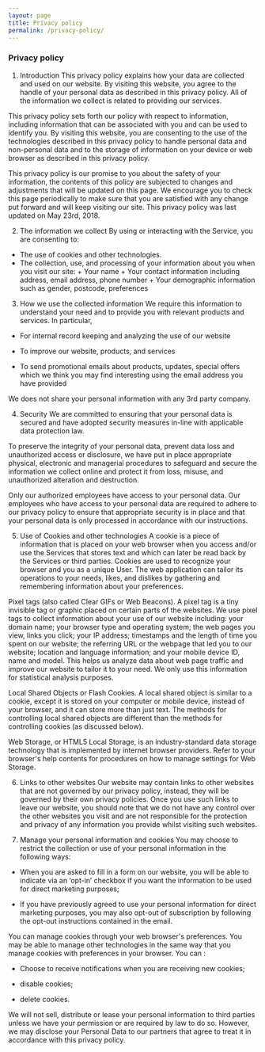 ```yaml
---
layout: page
title: Privacy policy
permalink: /privacy-policy/
---
```



### Privacy policy

1. Introduction
This privacy policy explains how your data are collected and used on our website. By visiting this website, you agree to the handle of your personal data as described in this privacy policy. All of the information we collect is related to providing our services.

This privacy policy sets forth our policy with respect to information, including information that can be associated with you and can be used to identify you. By visiting this website, you are consenting to the use of the technologies described in this privacy policy to handle personal data and non-personal data and to the storage of information on your device or web browser as described in this privacy policy.

This privacy policy is our promise to you about the safety of your information, the contents of this policy are subjected to changes and adjustments that will be updated on this page. We encourage you to check this page periodically to make sure that you are satisfied with any change put forward and will keep visiting our site. This privacy policy was last updated on May 23rd, 2018.


2. The information we collect
By using or interacting with the Service, you are consenting to:

- The use of cookies and other technologies.
- The collection, use, and processing of your information about you when you visit our site:
       + Your name
       + Your contact information including address, email address, phone number
       + Your demographic information such as gender, postcode, preferences
3. How we use the collected information
We require this information to understand your need and to provide you with relevant products and services. In particular,

  - For internal record keeping and analyzing the use of our website

  - To improve our website, products, and services

  - To send promotional emails about products, updates, special offers which we think you may find interesting using the email address you have provided

We does not share your personal information with any 3rd party company.



4. Security
We are committed to ensuring that your personal data is secured and have adopted security measures in-line with applicable data protection law.

To preserve the integrity of your personal data, prevent data loss and unauthorized access or disclosure, we have put in place appropriate physical, electronic and managerial procedures to safeguard and secure the information we collect online and protect it from loss, misuse, and unauthorized alteration and destruction.

Only our authorized employees have access to your personal data. Our employees who have access to your personal data are required to adhere to our privacy policy to ensure that appropriate security is in place and that your personal data is only processed in accordance with our instructions.


5. Use of Cookies and other technologies
A cookie is a piece of information that is placed on your web browser when you access and/or use the Services that stores text and which can later be read back by the Services or third parties. Cookies are used to recognize your browser and you as a unique User. The web application can tailor its operations to your needs, likes, and dislikes by gathering and remembering information about your preferences.

Pixel tags (also called Clear GIFs or Web Beacons). A pixel tag is a tiny invisible tag or graphic placed on certain parts of the websites. We use pixel tags to collect information about your use of our website including: your domain name; your browser type and operating system; the web pages you view, links you click; your IP address; timestamps and the length of time you spent on our website; the referring URL or the webpage that led you to our website; location and language information; and your mobile device ID, name and model. This helps us analyze data about web page traffic and improve our website to tailor it to your need. We only use this information for statistical analysis purposes.

Local Shared Objects or Flash Cookies. A local shared object is similar to a cookie, except it is stored on your computer or mobile device, instead of your browser, and it can store more than just text. The methods for controlling local shared objects are different than the methods for controlling cookies (as discussed below).

Web Storage, or HTML5 Local Storage, is an industry-standard data storage technology that is implemented by internet browser providers. Refer to your browser's help contents for procedures on how to manage settings for Web Storage.



6. Links to other websites
Our website may contain links to other websites that are not governed by our privacy policy, instead, they will be governed by their own privacy policies. Once you use such links to leave our website, you should note that we do not have any control over the other websites you visit and are not responsible for the protection and privacy of any information you provide whilst visiting such websites.


7. Manage your personal information and cookies
You may choose to restrict the collection or use of your personal information in the following ways:

  - When you are asked to fill in a form on our website, you will be able to indicate via an ‘opt-in’ checkbox if you want the information to be used for direct marketing purposes;

  - If you have previously agreed to use your personal information for direct marketing purposes, you may also opt-out of subscription by following the opt-out instructions contained in the email.

You can manage cookies through your web browser's preferences. You may be able to manage other technologies in the same way that you manage cookies with preferences in your browser. You can :

  - Choose to receive notifications when you are receiving new cookies;

  - disable cookies;

  - delete cookies.

We will not sell, distribute or lease your personal information to third parties unless we have your permission or are required by law to do so. However, we may disclose your Personal Data to our partners that agree to treat it in accordance with this privacy policy.
